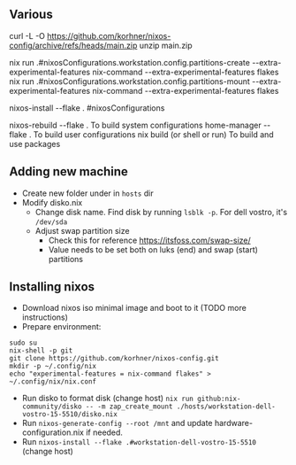 ## Various

curl -L -O https://github.com/korhner/nixos-config/archive/refs/heads/main.zip
unzip main.zip

nix run .#nixosConfigurations.workstation.config.partitions-create --extra-experimental-features nix-command --extra-experimental-features flakes
nix run .#nixosConfigurations.workstation.config.partitions-mount --extra-experimental-features nix-command --extra-experimental-features flakes

nixos-install --flake . #nixosConfigurations

nixos-rebuild --flake . To build system configurations
home-manager --flake . To build user configurations
nix build (or shell or run) To build and use packages


## Adding new machine

- Create new folder under in `hosts` dir
- Modify disko.nix
  - Change disk name. Find disk by running `lsblk -p`. For dell vostro, it's `/dev/sda`
  - Adjust swap partition size
    - Check this for reference https://itsfoss.com/swap-size/
    - Value needs to be set both on luks (end) and swap (start) partitions

## Installing nixos

- Download nixos iso minimal image and boot to it (TODO more instructions)
- Prepare environment:
```shell
sudo su
nix-shell -p git
git clone https://github.com/korhner/nixos-config.git
mkdir -p ~/.config/nix
echo "experimental-features = nix-command flakes" > ~/.config/nix/nix.conf
```
- Run disko to format disk (change host) `nix run github:nix-community/disko -- -m zap_create_mount ./hosts/workstation-dell-vostro-15-5510/disko.nix`
- Run `nixos-generate-config --root /mnt` and update hardware-configuration.nix if needed.
- Run `nixos-install --flake .#workstation-dell-vostro-15-5510` (change host)